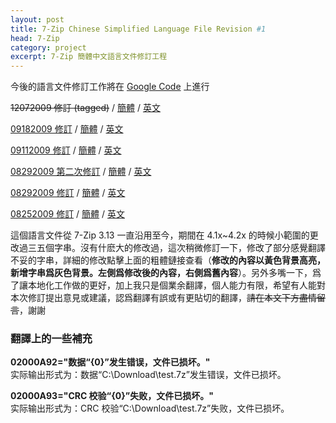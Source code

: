 ```yaml
---
layout: post
title: 7-Zip Chinese Simplified Language File Revision #1
head: 7-Zip
category: project
excerpt: 7-Zip 簡體中文語言文件修訂工程
---
```


<section class=text>
<p class=note>今後的語言文件修訂工作將在 <a href="http://code.google.com/p/7-zip/">Google Code</a> 上進行</p>

<p class=download><del datetime="2009-12-07T13:22:11+00:00">12072009 修訂 (tagged)</del> / <a href="//sparanoid.com/lab/i18n/7z-rev/zh-cn.txt">簡體</a> / <a href="//sparanoid.com/lab/i18n/7z-rev/en.txt">英文</a></p>

<p class=download><a href="//sparanoid.com/lab/i18n/7z-rev/09182009.html">09182009 修訂</a> / <a href="//sparanoid.com/lab/i18n/7z-rev/zh-cn.txt">簡體</a> / <a href="//sparanoid.com/lab/i18n/7z-rev/en.txt">英文</a></p>

<p class=download><a href="//sparanoid.com/lab/i18n/7z-rev/09112009.html">09112009 修訂</a> / <a href="//sparanoid.com/lab/i18n/7z-rev/zh-cn.txt">簡體</a> / <a href="//sparanoid.com/lab/i18n/7z-rev/en.txt">英文</a></p>

<p class=download><a href="//sparanoid.com/lab/i18n/7z-rev/08292009_2.html">08292009 第二次修訂</a> / <a href="//sparanoid.com/lab/i18n/7z-rev/zh-cn.txt">簡體</a> / <a href="//sparanoid.com/lab/i18n/7z-rev/en.txt">英文</a></p>

<p class=download><a href="//sparanoid.com/lab/i18n/7z-rev/08292009.html">08292009 修訂</a> / <a href="//sparanoid.com/lab/i18n/7z-rev/zh-cn.txt">簡體</a> / <a href="//sparanoid.com/lab/i18n/7z-rev/en.txt">英文</a></p>

<p class=download><a href="//sparanoid.com/lab/i18n/7z-rev/08252009.html">08252009 修訂</a> / <a href="//sparanoid.com/lab/i18n/7z-rev/zh-cn.txt">簡體</a> / <a href="//sparanoid.com/lab/i18n/7z-rev/en.txt">英文</a></p>

<p>這個語言文件從 7-Zip 3.13 一直沿用至今，期間在 4.1x~4.2x 的時候小範圍的更改過三五個字串。沒有什麽大的修改過，這次稍微修訂一下，修改了部分感覺翻譯不妥的字串，詳細的修改點擊上面的粗體鏈接查看（<strong>修改的內容以黃色背景高亮，新增字串爲灰色背景。左側爲修改後的內容，右側爲舊內容</strong>）。另外多嘴一下，爲了讓本地化工作做的更好，加上我只是個業余翻譯，個人能力有限，希望有人能對本次修訂提出意見或建議，認爲翻譯有誤或有更貼切的翻譯，<del datetime="2010-12-03T09:10:59+00:00">請在本文下方盡情留言</del>，謝謝</p>

<h3>翻譯上的一些補充</h3>

<p><strong>02000A92="数据“{0}”发生错误，文件已损坏。"</strong><br />
实际输出形式为：数据“C:\Download\test.7z”发生错误，文件已损坏。</p>

<p><strong>02000A93="CRC 校验“{0}”失败，文件已损坏。"</strong><br />
实际输出形式为：CRC 校验“C:\Download\test.7z”失败，文件已损坏。</p>
</section>